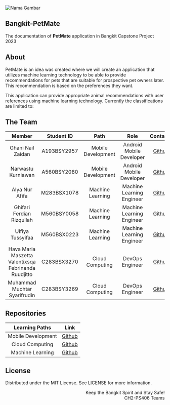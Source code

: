 
![Nama Gambar](https://github.com/Bangkit-PetMate#)
## Bangkit-PetMate
The documentation of <b>PetMate</b> application in Bangkit Capstone Project 2023

## About
PetMate is an idea was created where we will create an application that utilizes machine learning technology to be able to provide recommendations for pets that are suitable for prospective pet owners later. This recommendation is based on the preferences they want.

This application can provide appropriate animal recommendations with user references using machine learning technology. Currently the classifications are limited to:

## The Team

|            Member           | Student ID |        Path        |                    Role                    |                                                       Contacts                                                      |
| :-------------------------: | :--------: | :----------------: | :----------------------------------------: | :-----------------------------------------------------------------------------------------------------------------: |
|        Ghani Nail Zaidan        | A193BSY2957 |  Mobile Development  |        Android Mobile Developer          |         [Github](https://github.com/ghaninailzaidan)           |
|    Narwastu Kurniawan    | A560BSY2080 |  Mobile Development  |          Android Mobile Developer         |  [Github](https://github.com/nrwstk)  |
|     Alya Nur Afifa     | M283BSX1078 |  Machine Learning   |         Machine Learning Engineer                    |   [Github](https://github.com/alyanurafifa)             |
|    Ghifari Ferdian Rizqullah     | M560BSY0058 |  Machine Learning   |         Machine Learning Engineer          |   [Github]()    |
|   Ulfiya Tussyifaa   | M560BSX0223 |  Machine Learning|     Machine Learning Engineer               |   [Github]()            |
|      Hava Maria Maszetta Valentixsqa Febrinanda Ruudjitto      | C283BSX3270 |  Cloud Computing|    DevOps Engineer                | [Github](https://github.com/Havamariamvfr) |
|      Muhammad Muchtar Syarifrudin      | C283BSY3269 |  Cloud Computing|    DevOps Engineer                | [Github](https://github.com/cheesekimbapp) |

## Repositories

|   Learning Paths   |                                Link                                |
| :----------------: | :----------------------------------------------------------------: |
| Mobile Development | [Github](https://github.com/Bangkit-PetMate/Pet-Mate) |
|  Cloud Computing  | [Github](https://github.com/Bangkit-PetMate/Backend)  |
|   Machine Learning  | [Github](https://github.com/Bangkit-PetMate/ML)  |



## License
Distributed under the MIT License. See LICENSE for more information.

<p align="right"> Keep the Bangkit Spirit and Stay Safe! <br> CH2-PS406 Teams </p>
